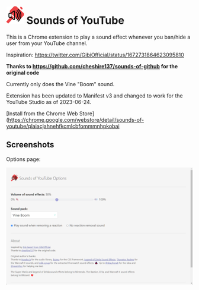 # ![icon](extension/icon48.png) Sounds of YouTube

This is a Chrome extension to play a sound effect whenever you ban/hide a user from your YouTube channel. 

Inspiration: https://twitter.com/GibiOfficial/status/1672731864623095810


**Thanks to https://github.com/cheshire137/sounds-of-github for the original code**

Currently only does the Vine "Boom" sound.

Extension has been updated to Manifest v3 and changed to work for the YouTube Studio as of 2023-06-24.

[Install from the Chrome Web Store](https://chrome.google.com/webstore/detail/sounds-of-youtube/plaiacjahnehfkcmlcbfommmnhpkobai

## Screenshots

Options page:

![screenshot of options](https://raw.githubusercontent.com/ergosteur/sounds-of-youtube/master/screenshot.png)
